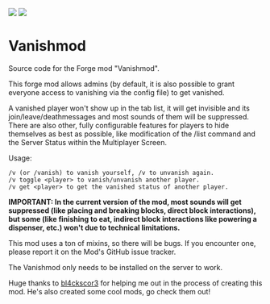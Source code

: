 [![](http://cf.way2muchnoise.eu/full_vanishmod_downloads.svg)](https://www.curseforge.com/minecraft/mc-mods/vanishmod) [![](http://cf.way2muchnoise.eu/versions/For%20MC_vanishmod_all.svg)](https://www.curseforge.com/minecraft/mc-mods/vanishmod/files)

Vanishmod
=============

Source code for the Forge mod "Vanishmod".

This forge mod allows admins (by default, it is also possible to grant everyone access to vanishing via the config file) to get vanished.

A vanished player won't show up in the tab list, it will get invisible and its join/leave/deathmessages and most sounds of them will be suppressed. There are also other, fully configurable features for players to hide themselves as best as possible, like modification of the /list command and the Server Status within the Multiplayer Screen.

Usage: 
    
    /v (or /vanish) to vanish yourself, /v to unvanish again.
    /v toggle <player> to vanish/unvanish another player.
    /v get <player> to get the vanished status of another player.

**IMPORTANT: In the current version of the mod, most sounds will get suppressed (like placing and breaking blocks, direct block interactions), but some (like finishing to eat, indirect block interactions like powering a dispenser, etc.) won't due to technical limitations.**

This mod uses a ton of mixins, so there will be bugs. If you encounter one, please report it on the Mod's GitHub issue tracker.

The Vanishmod only needs to be installed on the server to work.

Huge thanks to [bl4ckscor3](https://www.curseforge.com/members/bl4ckscor3/projects) for helping me out in the process of creating this mod. He's also created some cool mods, go check them out!
